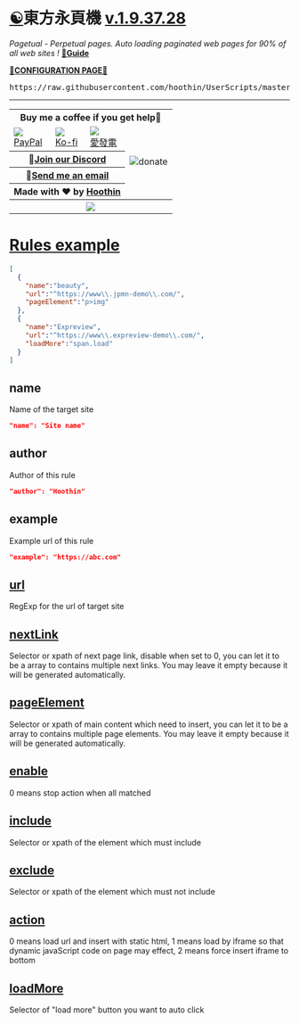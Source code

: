 [☯️](https://greasyfork.org/scripts/438684 "Install from greasyfork")東方永頁機 [v.1.9.37.28](https://greasyfork.org/scripts/438684-pagetual/code/Pagetual.user.js "Latest version")
==
*Pagetual - Perpetual pages. Auto loading paginated web pages for 90% of all web sites !* [**📖Guide**](https://pagetual.hoothin.com/ "Wiki site for pagetual")

<a name="otherconfig" title="For restricted environment" href="https://pagetual.hoothin.com/en/rule.html"><strong>🔧CONFIGURATION PAGE🔧</strong></a>

<p name="click2import"></p>
<pre name="pagetual">
https://raw.githubusercontent.com/hoothin/UserScripts/master/Pagetual/pagetualRules.json
</pre>

---

<table>
    <tr>
        <th colspan="4">Buy me a coffee if you get help💞</th>
    </tr>
    <tr>
        <td><a href="https://paypal.me/hoothin"><img src="https://www.paypal.me/favicon.ico"><br>PayPal</a></td><td><a href="https://ko-fi.com/hoothin"><img src="https://ko-fi.com/favicon-32x32.png"><br>Ko-fi</a></td><td><a href="https://afdian.net/@hoothin"><img src="https://static.afdiancdn.com/favicon.ico"><br>愛發電</a></td>
        <td rowspan="4"><img src="https://s2.loli.net/2023/02/06/afTMxeASm48z5vE.jpg" alt="donate"></td>
    </tr>
    <tr>
        <th colspan="3">💬<a href="https://discord.com/invite/keqypXC6wD">Join our Discord</a></th>
    </tr>
    <tr>
        <th colspan="3">📧<a href="mailto:rixixi@gmail.com">Send me an email</a></th>
    </tr>
    <tr>
        <th colspan="3">Made with ❤️ by <a href="https://github.com/hoothin">Hoothin</a></th>
    </tr>
    <tr>
        <th colspan="4"><a href="https://pagetual.hoothin.com/sponsors.svg"><img style="" wmode="transparent" id="sponsors" src="https://pagetual.hoothin.com/sponsors.svg?2023.12.9"></a></th>
    </tr>
</table>


[Rules example](https://pagetual.hoothin.com/en/rule.html)
==
``` json
[
  {
    "name":"beauty",
    "url":"^https://www\\.jpmn-demo\\.com/",
    "pageElement":"p>img"
  },
  {
    "name":"Expreview",
    "url":"^https://www\\.expreview-demo\\.com/",
    "loadMore":"span.load"
  }
]
```

name
--
Name of the target site
```JSON
"name": "Site name"
```

author
--
Author of this rule
```JSON
"author": "Hoothin"
```

example
--
Example url of this rule
```JSON
"example": "https://abc.com"
```

[url](https://pagetual.hoothin.com/rules/url.html)
--
RegExp for the url of target site

[nextLink](https://pagetual.hoothin.com/rules/nextLink.html)
--
Selector or xpath of next page link, disable when set to 0, you can let it to be a array to contains multiple next links. You may leave it empty because it will be generated automatically.

[pageElement](https://pagetual.hoothin.com/rules/pageElement.html)
--
Selector or xpath of main content which need to insert, you can let it to be a array to contains multiple page elements. You may leave it empty because it will be generated automatically.

[enable](https://pagetual.hoothin.com/rules/enable.html)
--
0 means stop action when all matched

[include](https://pagetual.hoothin.com/rules/include.html)
--
Selector or xpath of the element which must include

[exclude](https://pagetual.hoothin.com/rules/exclude.html)
--
Selector or xpath of the element which must not include

[action](https://pagetual.hoothin.com/rules/action.html)
--
0 means load url and insert with static html, 1 means load by iframe so that dynamic javaScript code on page may effect, 2 means force insert iframe to bottom

[loadMore](https://pagetual.hoothin.com/rules/loadMore.html)
--
Selector of "load more" button you want to auto click
